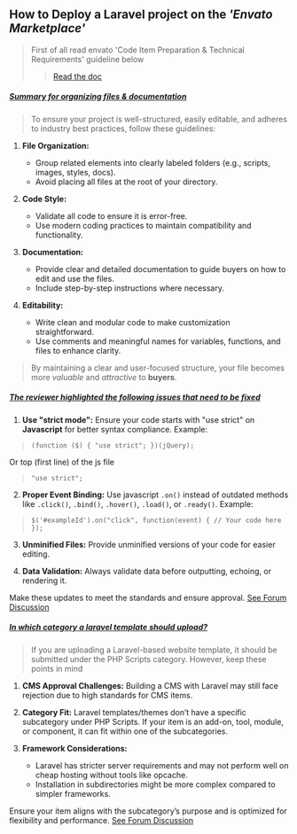 ## How to Deploy a Laravel project on the *'Envato Marketplace'*

> First of all read envato 'Code Item Preparation & Technical Requirements' guideline below
>
>> [Read the doc](https://help.author.envato.com/hc/en-us/articles/360000471583-Code-Item-Preparation-Technical-Requirements)

##### <ins>Summary for organizing files & documentation</ins>

>To ensure your project is well-structured, easily editable, and adheres to industry best practices, follow these guidelines:

1. **File Organization:**

    *   Group related elements into clearly labeled folders (e.g., scripts, images, styles, docs).
    *   Avoid placing all files at the root of your directory.

2.  **Code Style:**

    *  Validate all code to ensure it is error-free.
    *   Use modern coding practices to maintain compatibility and functionality.

3.  **Documentation:**

    *   Provide clear and detailed documentation to guide buyers on how to edit and use the files.
    *   Include step-by-step instructions where necessary.

4.  **Editability:**

    *   Write clean and modular code to make customization straightforward.
    *   Use comments and meaningful names for variables, functions, and files to enhance clarity.

>   By maintaining a clear and user-focused structure, your file becomes more *valuable* and *attractive* to **buyers**.


##### <ins>The reviewer highlighted the following issues that need to be fixed</ins>
1.  **Use "strict mode":** Ensure your code starts with "use strict" on **Javascript** for better syntax compliance. Example:
    
><code>(function ($) {
        "use strict";
})(jQuery);</code>

Or top (first line) of the js file 
><code>"use strict";</code>

2.  **Proper Event Binding:** Use javascript `.on()` instead of outdated methods like `.click()`, `.bind()`, `.hover()`, `.load()`, or `.ready()`. Example:

><code>$('#exampleId').on("click", function(event) {
    // Your code here
});</code>

3.  **Unminified Files:** Provide unminified versions of your code for easier editing.

4.    **Data Validation:** Always validate data before outputting, echoing, or rendering it.

Make these updates to meet the standards and ensure approval. <a href="https://forums.envato.com/t/laravel-projects-requirements-for-approval/381284" target="_blank">See Forum Discussion</a>

##### <ins>In which category a laravel template should upload?</ins>

>If you are uploading a Laravel-based website template, it should be submitted under the PHP Scripts category. However, keep these points in mind

1.  **CMS Approval Challenges:** Building a CMS with Laravel may still face rejection due to high standards for CMS items.

2.  **Category Fit:** Laravel templates/themes don’t have a specific subcategory under PHP Scripts. If your item is an add-on, tool, module, or component, it can fit within one of the subcategories.

3.  **Framework Considerations:**

    *   Laravel has stricter server requirements and may not perform well on cheap hosting without tools like opcache.
    *   Installation in subdirectories might be more complex compared to simpler frameworks.

Ensure your item aligns with the subcategory’s purpose and is optimized for flexibility and performance. <a href="https://forums.envato.com/t/uploading-a-laravel-website-template-which-category/411674/4" target="_blank">See Forum Discussion</a>






